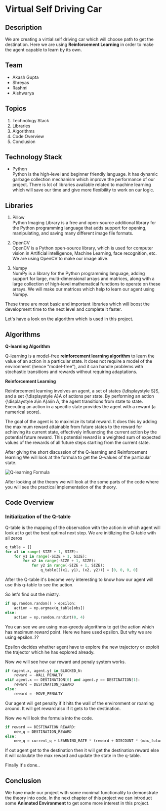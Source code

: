 # Virtual Self Driving Car

## Description

We are creating a virtial self driving car which will choose path to get the destination. Here we are using **Reinforcement Learning** in order to make the agent capable to learn by its own.

## Team
- Akash Gupta
- Shreyas
- Rashmi
- Aishwarya

## Topics

1. Technology Stack
2. Libraries
3. Algorithms
4. Code Overview
5. Conclusion

## Technology Stack
- Python<br>
Python is the high-level and beginner friendly language. It has dynamic garbage collection mechanism which improve the performance of our project. There is lot of libraries available related to machine learning which will save our time and give more flexibility to work on our logic.

## Libraries
1. Pillow<br>
Python Imaging Library is a free and open-source additional library for the Python programming language that adds support for opening, manipulating, and saving many different image file formats.

2. OpenCV<br>
OpenCV is a Python open-source library, which is used for computer vision in Artificial intelligence, Machine Learning, face recognition, etc. We are using OpenCV to make our image alive.

3. Numpy<br>
NumPy is a library for the Python programming language, adding support for large, multi-dimensional arrays and matrices, along with a large collection of high-level mathematical functions to operate on these arrays. We will make our matrices which help to learn our agent using Numpy.

These three are most basic and important libraries which will boost the development time to the next level and complete it faster.

Let's have a look on the algorithm which is used in this project.

## Algorithms

**Q-learning Algorithm**

Q-learning is a model-free **reinforcement learning algorithm** to learn the value of an action in a particular state. It does not require a model of the environment (hence "model-free"), and it can handle problems with stochastic transitions and rewards without requiring adaptations.

**Reinforcement Learning**

Reinforcement learning involves an agent, a set of states {\displaystyle S}S, and a set {\displaystyle A}A of actions per state. By performing an action {\displaystyle a\in A}a\in A, the agent transitions from state to state. Executing an action in a specific state provides the agent with a reward (a numerical score).

The goal of the agent is to maximize its total reward. It does this by adding the maximum reward attainable from future states to the reward for achieving its current state, effectively influencing the current action by the potential future reward. This potential reward is a weighted sum of expected values of the rewards of all future steps starting from the current state.

After giving the short discussion of the Q-learning and Reinforcement learning We will look at the formula to get the Q-values of the particular state.

<div style="background:white">

![Q-learning Formula](https://wikimedia.org/api/rest_v1/media/math/render/svg/678cb558a9d59c33ef4810c9618baf34a9577686)

</div>

After looking at the theory we will look at the some parts of the code where you will see the practical implementation of the theory.

## Code Overview

### Initialization of the Q-table

Q-table is the mapping of the observation with the action in which agent will look at to get the best optimal next step. We are initilizing the Q-table with all zeros

```python
q_table = {}
for x1 in range(-SIZE + 1, SIZE):
    for y1 in range(-SIZE + 1, SIZE):
        for x2 in range(-SIZE + 1, SIZE):
            for y2 in range(-SIZE + 1, SIZE):
                q_table[((x1, y1), (x2, y2))] = [0, 0, 0, 0]
```

After the Q-table it's become very interesting to know how our agent will use this q-table to see the action.

So let's find out the mistry.

```python
if np.random.random() > epsilon:
    action = np.argmax(q_table[obs])
else:
    action = np.random.randint(0, 4)
```
You can see we are using max-greedy algorithms to get the action which has maximum reward point. Here we have used epsilon. But why we are using epsilon..??

Epsilon decides whether agent have to explore the new trajectory or exploit the trajector which he has explored already.

Now we will see how our reward and penaly system works.

```python
if (agent.x, agent.y) in BLOCKED_N:
    reward = -WALL_PENALTY
elif agent.x == DESTINATION[0] and agent.y == DESTINATION[1]:
    reward = DESTINATION_REWARD
else:
    reward = -MOVE_PENALTY
```

Our agent will get penalty if it hits the wall of the environment or roaming around. It will get reward also if it gets to the destination.

Now we will look the formula into the code.

```python
if reward == DESTINATION_REWARD:
    new_q = DESTINATION_REWARD
else:
    new_q = current_q + LEARNING_RATE * (reward + DISCOUNT * (max_future_q - current_q))
```

If out agent get to the destination then it will get the destination reward else it will calculate the max reward and update the state in the q-table.

Finally It's done..

## Conclusion

We have made our project with some monimal functionality to demonstrate the theory into code. In the next chapter of this project we can introduct some **Animated Environment** to get some more interest in this project.
